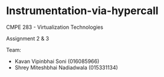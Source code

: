 # Instrumentation-via-hypercall

CMPE 283 - Virtualization Technologies

Assignment 2 & 3

Team: 

- Kavan Vipinbhai Soni (016085966)
- Shrey Miteshbhai Nadiadwala (015331134)
